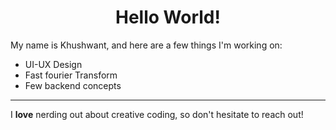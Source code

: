 <h1 align="center">Hello World!</h1>

<p>My name is Khushwant, and here are a few things I'm working on:</p>

<ul>
  <li>UI-UX Design</li>
  <li>Fast fourier Transform</li>
  <li>Few backend concepts</li>
</ul>

<hr>

<p>I <strong>love</strong> nerding out about creative coding, so don't hesitate to reach out!</p>
